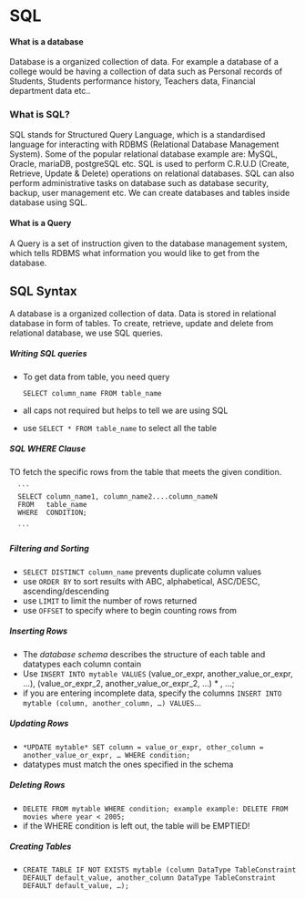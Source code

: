 # SQL

#### What is a database

Database is a organized collection of data. For example a database of a college would be having a collection of data such as Personal records of Students, Students performance history, Teachers data, Financial department data etc..

### What is SQL?

 SQL stands for Structured Query Language, which is a standardised language for interacting with RDBMS (Relational Database Management System). Some of the popular relational database example are: MySQL, Oracle, mariaDB, postgreSQL etc. SQL is used to perform C.R.U.D (Create, Retrieve, Update & Delete) operations on relational databases. SQL can also perform administrative tasks on database such as database security, backup, user management etc. We can create databases and tables inside database using SQL.


#### What is a Query

A Query is a set of instruction given to the database management system, which tells RDBMS what information you would like to get from the database.


## SQL Syntax

A database is a organized collection of data. Data is stored in relational database in form of tables. To create, retrieve, update and delete from relational database, we use SQL queries.

##### Writing SQL queries

   * To get data from table, you need query

       ```SELECT column_name FROM table_name```

   * all caps not required but helps to tell we are using SQL
   * use ```SELECT * FROM table_name``` to select all the table

##### SQL WHERE Clause

TO fetch the specific rows from the table that meets the given condition.

      ```
      SELECT column_name1, column_name2....column_nameN
      FROM   table_name
      WHERE  CONDITION;
      
      ```

##### Filtering and Sorting

  * ```SELECT DISTINCT column_name``` prevents duplicate column values
  * use ```ORDER BY``` to sort results with ABC, alphabetical, ASC/DESC, ascending/descending
  * use ```LIMIT``` to limit the number of rows returned
  * use ```OFFSET``` to specify where to begin counting rows from

##### Inserting Rows

  * The *database schema* describes the structure of each table and datatypes each column contain
  * Use ```INSERT INTO mytable VALUES``` (value_or_expr, another_value_or_expr, …), (value_or_expr_2,        another_value_or_expr_2, …)  * , …;
  * if you are entering incomplete data, specify the columns ```INSERT INTO mytable (column, another_column, …) VALUES```...

##### Updating Rows

   * ```*UPDATE mytable* SET column = value_or_expr, other_column = another_value_or_expr, … WHERE condition;```
   * datatypes must match the ones specified in the schema

##### Deleting Rows

   * ```DELETE FROM mytable WHERE condition; example example: DELETE FROM movies where year < 2005;```
   * if the WHERE condition is left out, the table will be EMPTIED!

##### Creating Tables

   * ```CREATE TABLE IF NOT EXISTS mytable (column DataType TableConstraint DEFAULT default_value, another_column DataType TableConstraint DEFAULT default_value, …);```


